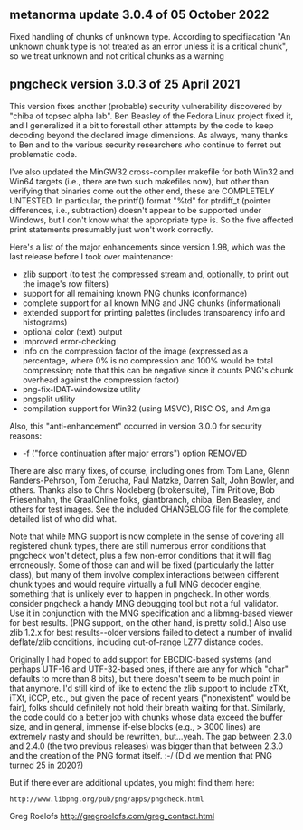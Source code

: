 ## metanorma update 3.0.4 of 05 October 2022

Fixed handling of chunks of unknown type.
According to specifiacation "An unknown chunk type is not treated as an error unless
it is a critical chunk", so we treat unknown and not critical chunks as a warning

## pngcheck version 3.0.3 of 25 April 2021

This version fixes another (probable) security vulnerability discovered by
"chiba of topsec alpha lab".  Ben Beasley of the Fedora Linux project fixed
it, and I generalized it a bit to forestall other attempts by the code to
keep decoding beyond the declared image dimensions.  As always, many thanks
to Ben and to the various security researchers who continue to ferret out
problematic code.

I've also updated the MinGW32 cross-compiler makefile for both Win32 and Win64
targets (i.e., there are two such makefiles now), but other than verifying
that binaries come out the other end, these are COMPLETELY UNTESTED.  In
particular, the printf() format "%td" for ptrdiff_t (pointer differences, i.e.,
subtraction) doesn't appear to be supported under Windows, but I don't know
what the appropriate type is.  So the five affected print statements presumably
just won't work correctly.

Here's a list of the major enhancements since version 1.98, which was the
last release before I took over maintenance:

 - zlib support (to test the compressed stream and, optionally, to print
   out the image's row filters)
 - support for all remaining known PNG chunks (conformance)
 - complete support for all known MNG and JNG chunks (informational)
 - extended support for printing palettes (includes transparency info and
   histograms)
 - optional color (text) output
 - improved error-checking
 - info on the compression factor of the image (expressed as a percentage,
   where 0% is no compression and 100% would be total compression; note that
   this can be negative since it counts PNG's chunk overhead against the
   compression factor)
 - png-fix-IDAT-windowsize utility
 - pngsplit utility
 - compilation support for Win32 (using MSVC), RISC OS, and Amiga

Also, this "anti-enhancement" occurred in version 3.0.0 for security reasons:

 - -f ("force continuation after major errors") option REMOVED

There are also many fixes, of course, including ones from Tom Lane, Glenn
Randers-Pehrson, Tom Zerucha, Paul Matzke, Darren Salt, John Bowler, and
others.  Thanks also to Chris Nokleberg (brokensuite), Tim Pritlove, Bob
Friesenhahn, the GraalOnline folks, giantbranch, chiba, Ben Beasley, and
others for test images.  See the included CHANGELOG file for the complete,
detailed list of who did what.

Note that while MNG support is now complete in the sense of covering all
registered chunk types, there are still numerous error conditions that
pngcheck won't detect, plus a few non-error conditions that it will flag
erroneously.  Some of those can and will be fixed (particularly the latter
class), but many of them involve complex interactions between different
chunk types and would require virtually a full MNG decoder engine, something
that is unlikely ever to happen in pngcheck.  In other words, consider
pngcheck a handy MNG debugging tool but not a full validator.  Use it in
conjunction with the MNG specification and a libmng-based viewer for best
results.  (PNG support, on the other hand, is pretty solid.)  Also use
zlib 1.2.x for best results--older versions failed to detect a number of
invalid deflate/zlib conditions, including out-of-range LZ77 distance codes.

Originally I had hoped to add support for EBCDIC-based systems (and perhaps
UTF-16 and UTF-32-based ones, if there are any for which "char" defaults to
more than 8 bits), but there doesn't seem to be much point in that anymore.
I'd still kind of like to extend the zlib support to include zTXt, iTXt, iCCP,
etc., but given the pace of recent years ("nonexistent" would be fair), folks
should definitely not hold their breath waiting for that.  Similarly, the code
could do a better job with chunks whose data exceed the buffer size, and in
general, immense if-else blocks (e.g., > 3000 lines) are extremely nasty and
should be rewritten, but...yeah.  The gap between 2.3.0 and 2.4.0 (the two
previous releases) was bigger than that between 2.3.0 and the creation of the
PNG format itself. :-/  (Did we mention that PNG turned 25 in 2020?)

But if there ever are additional updates, you might find them here:

    http://www.libpng.org/pub/png/apps/pngcheck.html

Greg Roelofs
http://gregroelofs.com/greg_contact.html
